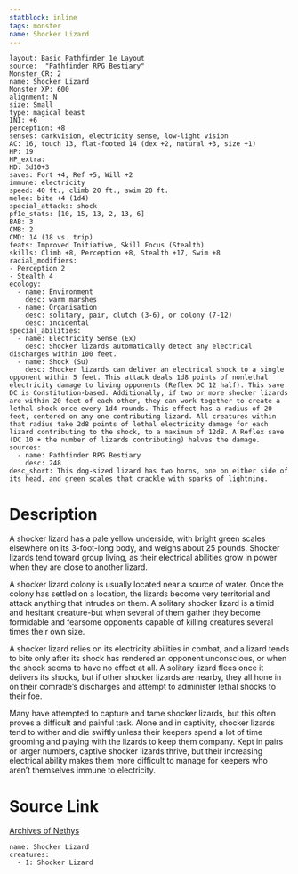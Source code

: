 ```yaml
---
statblock: inline
tags: monster
name: Shocker Lizard
---
```

```statblock
layout: Basic Pathfinder 1e Layout
source:  "Pathfinder RPG Bestiary"
Monster_CR: 2
name: Shocker Lizard
Monster_XP: 600
alignment: N
size: Small
type: magical beast
INI: +6
perception: +8
senses: darkvision, electricity sense, low-light vision
AC: 16, touch 13, flat-footed 14 (dex +2, natural +3, size +1)
HP: 19
HP_extra: 
HD: 3d10+3
saves: Fort +4, Ref +5, Will +2
immune: electricity
speed: 40 ft., climb 20 ft., swim 20 ft.
melee: bite +4 (1d4)
special_attacks: shock
pf1e_stats: [10, 15, 13, 2, 13, 6]
BAB: 3
CMB: 2
CMD: 14 (18 vs. trip)
feats: Improved Initiative, Skill Focus (Stealth)
skills: Climb +8, Perception +8, Stealth +17, Swim +8
racial_modifiers:
- Perception 2
- Stealth 4
ecology:
  - name: Environment
    desc: warm marshes
  - name: Organisation
    desc: solitary, pair, clutch (3-6), or colony (7-12)
    desc: incidental
special_abilities:
  - name: Electricity Sense (Ex)
    desc: Shocker lizards automatically detect any electrical discharges within 100 feet.
  - name: Shock (Su)
    desc: Shocker lizards can deliver an electrical shock to a single opponent within 5 feet. This attack deals 1d8 points of nonlethal electricity damage to living opponents (Reflex DC 12 half). This save DC is Constitution-based. Additionally, if two or more shocker lizards are within 20 feet of each other, they can work together to create a lethal shock once every 1d4 rounds. This effect has a radius of 20 feet, centered on any one contributing lizard. All creatures within that radius take 2d8 points of lethal electricity damage for each lizard contributing to the shock, to a maximum of 12d8. A Reflex save (DC 10 + the number of lizards contributing) halves the damage.
sources:
  - name: Pathfinder RPG Bestiary
    desc: 248
desc_short: This dog-sized lizard has two horns, one on either side of its head, and green scales that crackle with sparks of lightning.
```
# Description
A shocker lizard has a pale yellow underside, with bright green scales elsewhere on its 3-foot-long body, and weighs about 25 pounds. Shocker lizards tend toward group living, as their electrical abilities grow in power when they are close to another lizard.

A shocker lizard colony is usually located near a source of water. Once the colony has settled on a location, the lizards become very territorial and attack anything that intrudes on them. A solitary shocker lizard is a timid and hesitant creature-but when several of them gather they become formidable and fearsome opponents capable of killing creatures several times their own size.

A shocker lizard relies on its electricity abilities in combat, and a lizard tends to bite only after its shock has rendered an opponent unconscious, or when the shock seems to have no effect at all. A solitary lizard flees once it delivers its shocks, but if other shocker lizards are nearby, they all hone in on their comrade’s discharges and attempt to administer lethal shocks to their foe.

Many have attempted to capture and tame shocker lizards, but this often proves a difficult and painful task. Alone and in captivity, shocker lizards tend to wither and die swiftly unless their keepers spend a lot of time grooming and playing with the lizards to keep them company. Kept in pairs or larger numbers, captive shocker lizards thrive, but their increasing electrical ability makes them more difficult to manage for keepers who aren’t themselves immune to electricity.
# Source Link
[Archives of Nethys](https://aonprd.com/MonsterDisplay.aspx?ItemName=Shocker%20Lizard)
```encounter-table
name: Shocker Lizard
creatures:
  - 1: Shocker Lizard
```
